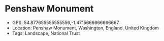# Penshaw Monument

- GPS: 54.877655555555556,-1.4715666666666667
- Location: Penshaw Monument, Washington, England, United Kingdom
- Tags: Landscape, National Trust
